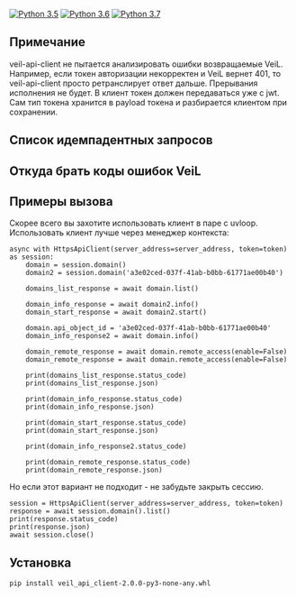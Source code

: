 [![Python 3.5](https://img.shields.io/badge/python-3.5-blue.svg)](https://www.python.org/downloads/release/python-350/)
[![Python 3.6](https://img.shields.io/badge/python-3.6-blue.svg)](https://www.python.org/downloads/release/python-360/)
[![Python 3.7](https://img.shields.io/badge/python-3.7-blue.svg)](https://www.python.org/downloads/release/python-370/)


## Примечание
veil-api-client не пытается анализировать ошибки возвращаемые VeiL. Например, если токен авторизации некорректен и 
VeiL вернет 401, то veil-api-client просто ретранслирует ответ дальше. Прерывания исполнения не будет.
В клиент токен должен передаваться уже с jwt. Сам тип токена хранится в payload токена и разбирается клиентом при сохранении.

## Список идемпадентных запросов

## Откуда брать коды ошибок VeiL
## Примеры вызова
Скорее всего вы захотите использовать клиент в паре с uvloop.
Использовать клиент лучше через менеджер контекста:
```
async with HttpsApiClient(server_address=server_address, token=token) as session:
    domain = session.domain()
    domain2 = session.domain('a3e02ced-037f-41ab-b0bb-61771ae00b40')

    domains_list_response = await domain.list()

    domain_info_response = await domain2.info()
    domain_start_response = await domain2.start()

    domain.api_object_id = 'a3e02ced-037f-41ab-b0bb-61771ae00b40'
    domain_info_response2 = await domain.info()

    domain_remote_response = await domain.remote_access(enable=False)
    domain_remote_response = await domain.remote_access(enable=False)

    print(domains_list_response.status_code)
    print(domains_list_response.json)

    print(domain_info_response.status_code)
    print(domain_info_response.json)

    print(domain_start_response.status_code)
    print(domain_start_response.json)

    print(domain_info_response2.status_code)

    print(domain_remote_response.status_code)
    print(domain_remote_response.json)
```
Но если этот вариант не подходит - не забудьте закрыть сессию.
```
session = HttpsApiClient(server_address=server_address, token=token)
response = await session.domain().list()
print(response.status_code)
print(response.json)
await session.close()
```    

## Установка
`pip install veil_api_client-2.0.0-py3-none-any.whl` 
